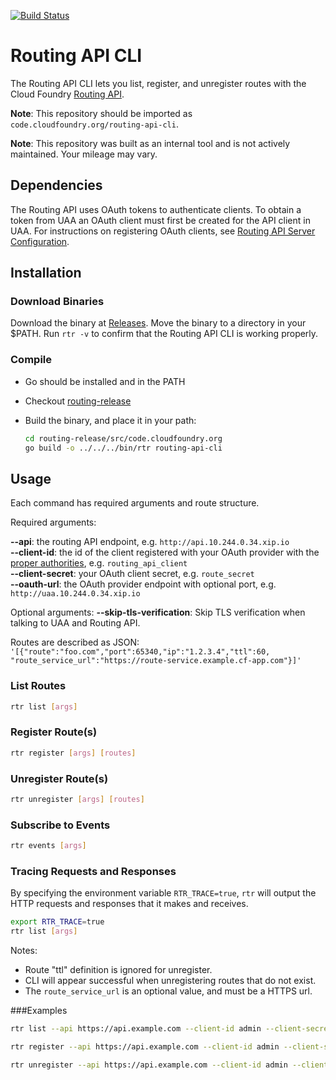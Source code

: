 [![Build Status](https://travis-ci.org/cloudfoundry/routing-api-cli.svg)](https://travis-ci.org/cloudfoundry/routing-api-cli)

# Routing API CLI

The Routing API CLI lets you list, register, and unregister routes with the
Cloud Foundry [Routing API](https://github.com/cloudfoundry/routing-api).

**Note**: This repository should be imported as
`code.cloudfoundry.org/routing-api-cli`.

**Note**: This repository was built as an internal tool and is not actively maintained. Your mileage may vary.

## Dependencies

The Routing API uses OAuth tokens to authenticate clients. To obtain a token
from UAA an OAuth client must first be created for the API client in UAA. For
instructions on registering OAuth clients, see [Routing API Server
Configuration](https://github.com/cloudfoundry-incubator/routing-api#oauth-clients).

## Installation

### Download Binaries

Download the binary at
[Releases](https://github.com/cloudfoundry/routing-api-cli/releases). Move the
binary to a directory in your $PATH. Run `rtr -v` to confirm that the Routing
API CLI is working properly.

### Compile

- Go should be installed and in the PATH
- Checkout [routing-release](https://github.com/cloudfoundry-incubator/routing-release#-get-the-code)
- Build the binary, and place it in your path:

  ```bash
  cd routing-release/src/code.cloudfoundry.org
  go build -o ../../../bin/rtr routing-api-cli
  ```

## Usage

Each command has required arguments and route structure.

Required arguments:

**--api**: the routing API endpoint, e.g. `http://api.10.244.0.34.xip.io`<br />
**--client-id**: the id of the client registered with your OAuth provider with the [proper authorities](https://github.com/cloudfoundry/routing-api#oauth-clients), e.g. `routing_api_client`<br />
**--client-secret**: your OAuth client secret, e.g. `route_secret`<br />
**--oauth-url**: the OAuth provider endpoint with optional port, e.g. `http://uaa.10.244.0.34.xip.io`

Optional arguments:
**--skip-tls-verification**: Skip TLS verification when talking to UAA and Routing API.

Routes are described as JSON: `'[{"route":"foo.com","port":65340,"ip":"1.2.3.4","ttl":60, "route_service_url":"https://route-service.example.cf-app.com"}]'`

### List Routes
```bash
rtr list [args]
```

### Register Route(s)
```bash
rtr register [args] [routes]
```

### Unregister Route(s)
```bash
rtr unregister [args] [routes]
```
### Subscribe to Events
```bash
rtr events [args]
```

### Tracing Requests and Responses

By specifying the environment variable `RTR_TRACE=true`, `rtr` will output the HTTP requests and responses that it makes and receives.
```bash
export RTR_TRACE=true
rtr list [args]
```

Notes:
- Route "ttl" definition is ignored for unregister.
- CLI will appear successful when unregistering routes that do not exist.
- The `route_service_url` is an optional value, and must be a HTTPS url.

###Examples

```bash
rtr list --api https://api.example.com --client-id admin --client-secret admin-secret --oauth-url https://uaa.example.com

rtr register --api https://api.example.com --client-id admin --client-secret admin-secret --oauth-url https://uaa.example.com '[{"route":"mynewroute.com","port":12345,"ip":"1.2.3.4","ttl":60}]'

rtr unregister --api https://api.example.com --client-id admin --client-secret admin-secret --oauth-url https://uaa.example.com '[{"route":"undesiredroute.com","port":12345,"ip":"1.2.3.4"}]'
```

